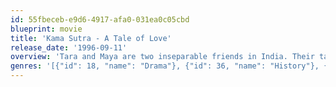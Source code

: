 ```yaml
---
id: 55fbeceb-e9d6-4917-afa0-031ea0c05cbd
blueprint: movie
title: 'Kama Sutra - A Tale of Love'
release_date: '1996-09-11'
overview: 'Tara and Maya are two inseparable friends in India. Their tastes, habits, and hobbies are the same. Years later, the two have matured, but have maintained their friendship. Tara gets married to the local prince, Raj Singh, who soon succeeds the throne as the sole heir. After the marriage, Raj gets bored of Tara and starts seeking another female to satisfy his sexual needs. He notices Maya and is instantly attracted to her. He has her included as one of his courtesans, and is intimate with her. Watch what happens when Tara finds out and the extent she will go to keep her marriage intact.'
genres: '[{"id": 18, "name": "Drama"}, {"id": 36, "name": "History"}, {"id": 10749, "name": "Romance"}]'
---
```

